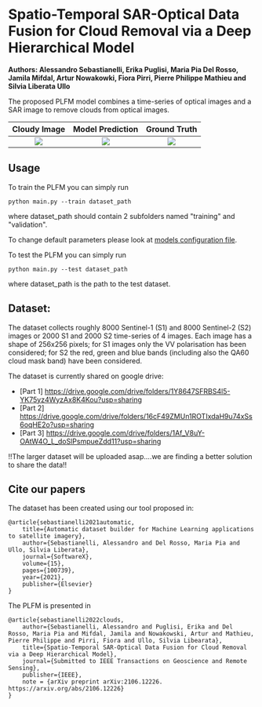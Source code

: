 # Spatio-Temporal SAR-Optical Data Fusion for Cloud Removal via a Deep Hierarchical Model

**Authors: Alessandro Sebastianelli, Erika Puglisi, Maria Pia Del Rosso, Jamila Mifdal, Artur Nowakowki, Fiora Pirri, Pierre Philippe Mathieu and Silvia Liberata Ullo**



The proposed PLFM model combines a time-series of optical images and a SAR image to remove clouds from optical images.


|Cloudy Image|Model Prediction|Ground Truth|
:-----------:|:-----------:|:-----------:
![](res/cloudy.png) | ![](res/prediction.png) | ![](res/gt.png)



## Usage
To train the PLFM you can simply run

```
python main.py --train dataset_path
```

where dataset_path should contain 2 subfolders named "training" and "validation".

To change default parameters please look at [models configuration file](models/models_config.py).


To test the PLFM you can simply run

```
python main.py --test dataset_path
```

where dataset_path is the path to the test dataset.


## Dataset:
The dataset collects roughly 8000 Sentinel-1 (S1) and 8000 Sentinel-2 (S2) images or 2000 S1 and 2000 S2 time-series of 4 images. Each image has a shape of 256x256 pixels; for S1 images only the VV polarisation has been considered; for S2 the red, green and blue bands (including also the QA60 cloud mask band) have been considered.

The dataset is currently shared on google drive:

- [Part 1] https://drive.google.com/drive/folders/1Y8647SFRBS4l5-YK75yz4WyzAx8K4Kou?usp=sharing
- [Part 2] https://drive.google.com/drive/folders/16cF49ZMUn1ROTIxdaH9u74xSs6oqHE2o?usp=sharing
- [Part 3] https://drive.google.com/drive/folders/1Af_V8uY-OAtW4O_L_doSlPsmpueZdd11?usp=sharing


!!The larger dataset will be uploaded asap....we are finding a better solution to share the data!!


## Cite our papers

The dataset has been created using our tool proposed in: 

    @article{sebastianelli2021automatic,
        title={Automatic dataset builder for Machine Learning applications to satellite imagery},
        author={Sebastianelli, Alessandro and Del Rosso, Maria Pia and Ullo, Silvia Liberata},
        journal={SoftwareX},
        volume={15},
        pages={100739},
        year={2021},
        publisher={Elsevier}
    }


The PLFM is presented in

    @article{sebastianelli2022clouds,
        author={Sebastianelli, Alessandro and Puglisi, Erika and Del Rosso, Maria Pia and Mifdal, Jamila and Nowakowski, Artur and Mathieu, Pierre Philippe and Pirri, Fiora and Ullo, Silvia Libearata},
        title={Spatio-Temporal SAR-Optical Data Fusion for Cloud Removal via a Deep Hierarchical Model},
        journal={Submitted to IEEE Transactions on Geoscience and Remote Sensing},
        publisher={IEEE},
        note = {arXiv preprint arXiv:2106.12226. https://arxiv.org/abs/2106.12226}
    }
